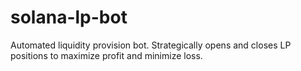 # solana-lp-bot
Automated liquidity provision bot. Strategically opens and closes LP positions to maximize profit and minimize loss.
